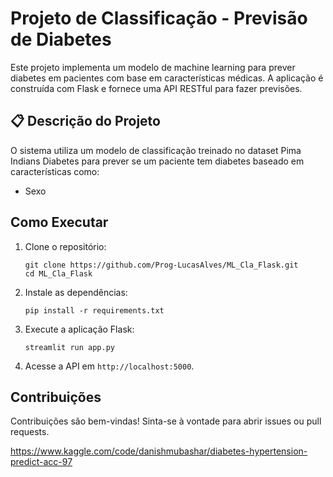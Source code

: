 # Projeto de Classificação - Previsão de Diabetes

Este projeto implementa um modelo de machine learning para prever diabetes em pacientes com base em características médicas. A aplicação é construída com Flask e fornece uma API RESTful para fazer previsões.

## 📋 Descrição do Projeto

O sistema utiliza um modelo de classificação treinado no dataset Pima Indians Diabetes para prever se um paciente tem diabetes baseado em características como:

* Sexo


## Como Executar

1. Clone o repositório:
   ```
   git clone https://github.com/Prog-LucasAlves/ML_Cla_Flask.git
   cd ML_Cla_Flask
   ```

2. Instale as dependências:
   ```
   pip install -r requirements.txt
   ```

3. Execute a aplicação Flask:
   ```
   streamlit run app.py
   ```

4. Acesse a API em `http://localhost:5000`.

## Contribuições

Contribuições são bem-vindas! Sinta-se à vontade para abrir issues ou pull requests.

https://www.kaggle.com/code/danishmubashar/diabetes-hypertension-predict-acc-97
